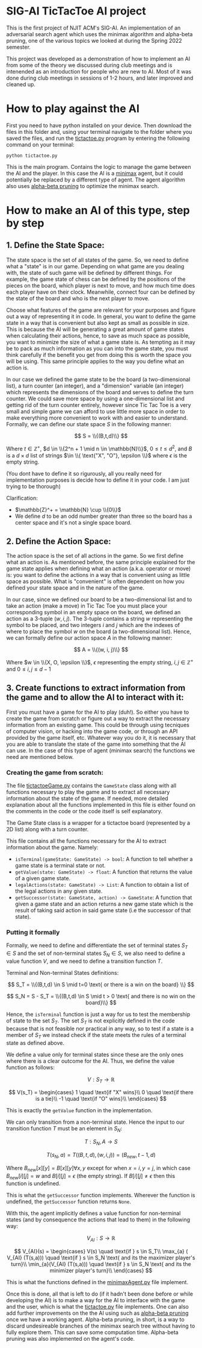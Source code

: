 # SIG-AI TicTacToe AI project

This is the first project of NJIT ACM's SIG-AI. An implementation of an adversarial search agent which uses the minimax algorithm and alpha-beta pruning, one of the various 
topics we looked at during the Spring 2022 semester.

This project was developed as a demonstration of how to implement an AI from some of the theory we discussed during club meetings and is intenended as an introduction for people who are new to AI. Most of it was done during club meetings in sessions of 1-2 hours, and later improved and cleaned up.

# How to play against the AI
First you need to have python installed on your device. Then download the files in this folder and, using your terminal navigate to the folder where you saved the files, and
run the [tictactoe.py](./tictactoe.py) program by entering the following command on your terminal:

```
python tictactoe.py
```

This is the main program. Contains the logic to manage the game between the AI and the player. 
In this case the AI is a [minimax](https://en.wikipedia.org/wiki/Minimax) agent, but it could potentially be replaced by a different 
type of agent. The agent algorithm also uses [alpha-beta pruning](https://en.wikipedia.org/wiki/Alpha%E2%80%93beta_pruning) to optimize the minimax search.

# How to make an AI of this type, step by step

## 1. Define the State Space:

The state space is the set of all states of the game. So, we need to define what a "state" is in our game. Depending on what game are you dealing with, the state of such game will be defined by different things. For example, the game
state of chess can be defined by the positions of the pieces on the board, which player is next to move, and how much time does each player have on their clock. Meanwhile, connect four can be defined by the state of the board and who is the next player to move. 

Choose what features of the game are relevant for your purposes and figure out a way of representing it in code. In general, you want to define the game state in a way that is convenient but also kept as small as possible in size. This is because the AI will be generating a great amount of game states when calculating their actions, hence, to save as much space as possible, you want to minimize the size of what a game state is. As tempting as it may be to pack as much information as you can into the game state, you must think carefully if the benefit you get from doing this is worth the space you will be using. This same principle applies to the way you define what an action is. 

In our case we defined the game state to be the board (a two-dimensional list), a turn counter (an integer), and a "dimension" variable (an integer) which represents the dimensions of the board and serves to define the turn counter. We could save more space by using a one-dimensional list and getting rid of the turn counter entirely, however since Tic Tac Toe is a very small and simple game we can afford to use little more space in order to make everything more convenient to work with and easier to understand. Formally, we can define our state space $S$ in the following manner:

$$
S = \\{(B,t,d)\\} 
$$ 

Where $t \in \mathbb{Z}^+$, $d \in \\{2^n + 1 \mid n \in \mathbb{N}\\}$,  $0 \leq t \leq d^2$, and $B$ is a $d \times d$ list of strings $\in \\{ \text{"X", "O"}, \epsilon \\}$ where $\epsilon$ is the empty string.

(You dont have to define it so rigurously, all you really need for implementation purposes is decide how to define it in your code. I am just trying to be thorough)

Clarification:
- $\mathbb{Z}^+ = \mathbb{N} \cup \\{0\\}$
- We define $d$ to be an odd number greater than three so the board has a center space and it's not a single space board.
## 2. Define the Action Space:

The action space is the set of all actions in the game. So we first define what an action is. As mentioned before, the same principle explained for the game state applies when defining what an action (a.k.a. operator or move) is: you want to define the actions in a way that is convenient using as little space as possible. What is "convenient" is often dependent on how you defined your state space and in the nature of the game. 

In our case, since we defined our board to be a two-dimensional list and to take an action (make a move) in Tic Tac Toe you must place your corresponding symbol in an empty space on the board, we defined an action as a 3-tuple $(w, i, j)$. The 3-tuple contains a string $w$ representing the symbol to be placed, and two integers $i$ and $j$ which are the indexes of where to place the symbol $w$ on the board (a two-dimensional list). Hence, we can formally define our action space $A$ in the following manner:

$$
A = \\{(w, i, j)\\}
$$

Where $w \in \\{X, O, \epsilon \\}$, $\epsilon$ representing the empty string, $i,j \in \mathbb{Z}^{+}$ and $0 \leq i,j \leq d-1$

## 3. Create functions to extract information from the game and to allow the AI to interact with it:

First you must have a game for the AI to play (duh!). So either you have to create the game from scratch or figure out a way to extract the necessary information from an existing game. This could be through using tecniques of computer vision, or hacking into the game code, or through an API provided by the game itself, etc. Whatever way you do it, it is necessary that you are able to translate the state of the game into something that the AI can use. In the case of this type of agent (minimax search) the functions we need are mentioned below.


### Creating the game from scratch:

The file [tictactoeGame.py](./tictactoeGame.py) contains the `GameState` class along with all functions necessary to
play the game and to extract all necessary information about the state of the game. If needed, more detailed explanation about all the functions implemented in this file is either found on the comments in the code or the code itself is self explanatory.

The Game State class is a wrapper for a tictactoe board (represented by a 2D list)
along with a turn counter.

This file contains all the functions necessary for the AI to extract 
information about the game. Namely:
- `isTerminal(gameState: GameState) -> bool`: A function to tell whether a game state is a terminal state or not.
- `getValue(state: GameState) -> float`: A function that returns the value of a given game state. 
- `legalActions(state: GameState) -> List`: A function to obtain a list of the legal actions in any given state.
- `getSuccessor(state: GameState, action) -> GameState`: A function that given a game state and an action 
returns a new game state which is the result of taking said action in said game state (i.e the successor of that state).

### Putting it formally
Formally, we need to define and differentiate the set of terminal states $S_T \in S$ and the set of non-terminal states $S_N \in S$, we also need to define a value function $V$, and we need to define a transition function $T$.

Terminal and Non-terminal States definitions:

$$
S_T = \\{(B,t,d) \in S \mid t=0 \text{ or there is a win on the board} \\}
$$

$$
S_N = S - S_T = \\{(B,t,d) \in S \mid t > 0 \text{ and there is no win on the board}\\}
$$

Hence, the `isTerminal` function is just a way for us to test the membership of state to the set $S_T$. The set $S_T$ is not explicitly defined in the code because that is not feasible nor practical in any way, so to test if a state is a member of $S_T$ we instead check if the state meets the rules of a terminal state as defined above.

We define a value only for terminal states since these are the only ones where there is a clear outcome for the AI. Thus, we define the value function as follows: 

$$
V: S_T \to \mathbb{R}
$$

$$
V(s_T) = \begin{cases}
        1 \quad \text{if "X" wins}\\
        0 \quad \text{if there is a tie}\\
        -1 \quad \text{if "O" wins}\\
    \end{cases}
$$

This is exactly the `getValue` function in the implementation.

We can only transition from a non-terminal state. Hence the input to our transition function $T$ must be an element in $S_N$:

$$
T: S_{N},A \to S
$$

$$
T(s_{N},a) = T ((B,t,d), (w,i,j)) = (B_{new}, t-1, d)
$$

Where $B_{new}[x][y] = B[x][y] \forall x,y$ except for  when $x = i, y = j$, in which case $B_{new}[i][j] = w$ and $B[i][j] = \epsilon$ (the empty string). If $B[i][j] \neq \epsilon$ then this function is undefined.

This is what the `getSuccessor` function implements. Wherever the function is undefined, the `getSuccessor` function returns `None`.

With this, the agent implicitly defines a value function for non-terminal states (and by consequence the actions that lead to them) in the following way:

$$
V_{AI}: S \to \mathbb{R}
$$

$$
V_{AI}(s) = \begin{cases}
            V(s) \quad \text{if } s \in S_T\\
            \max_{a} ( V_{AI} (T(s,a))) \quad \text{if } s \in S_N \text{ and its the maximizer player's turn}\\
            \min_{a}(V_{AI} (T(s,a))) \quad \text{if } s \in S_N \text{ and its the minimizer player's turn}\\
        \end{cases}
$$

This is what the functions defined in the [minimaxAgent.py](./minimaxAgent.py) file implement.

Once this is done, all that is left to do (if it hadn't been done before or while developing the AI) is to make a way for the AI to interface with the game and the user, which is what the [tictactoe.py](./tictactoe.py) file implements. One can also add further improvements on the the AI using such as [alpha-beta pruning](https://en.wikipedia.org/wiki/Alpha%E2%80%93beta_pruning) once we have a working agent. Alpha-beta pruning, in short, is a way to discard undesireable branches of the minimax search tree without having to fully explore them. This can save some computation time. Alpha-beta pruning was also implemented on the agent's code.
